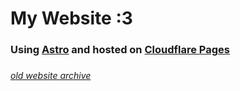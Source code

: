 # My Website :3
### Using [**Astro**](https://astro.build) and hosted on [**Cloudflare Pages**](https://https://workers.cloudflare.com/)

###

[*old website archive*](https://github.com/invisyarcticfox/invisyarcticfox.github.io)